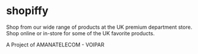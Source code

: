 # shopiffy
Shop from our wide range of products at the UK premium department store. Shop online or in-store for some of the UK favorite products.

A Project of AMANATELECOM - VOIPAR

